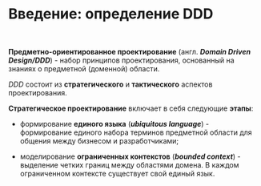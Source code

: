 # Введение: определение DDD

<br>

**Предметно-ориентированное проектирование** (англ. _**Domain Driven Design/DDD**_) - набор принципов проектирования, 
основанный на знаниях о предметной (доменной) области. 

_DDD_ состоит из **стратегического** и **тактического** аспектов проектирования.

**Стратегическое проектирование** включает в себя следующие **этапы**:
* формирование **единого языка** (**_ubiquitous language_**) - формирование единого 
набора терминов предметной области для общения между бизнесом и разработчиками;

* моделирование **ограниченных контекстов** (**_bounded context_**) - 
выделение четких границ между областями домена. 
В каждом ограниченном контексте существует свой единый язык.

<SlideCurrentNo class="absolute bottom-[5px] left-1/2 transform -translate-x-1/2 items-center" />
